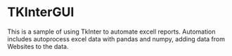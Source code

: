 # TKInterGUI

This is a sample of using TkInter to automate excell reports.
Automation includes autoprocess excel data with pandas and numpy, adding data 
from Websites to the data.
